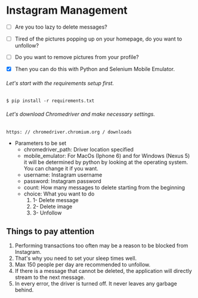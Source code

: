 # Instagram Management

- [ ] Are you too lazy to delete messages?
- [ ] Tired of the pictures popping up on your homepage, do you want to unfollow?
- [ ] Do you want to remove pictures from your profile?

- [X] Then you can do this with Python and Selenium Mobile Emulator.

###### Let's start with the requirements setup first.

`$ pip install -r requirements.txt`

###### Let's download Chromedriver and make necessary settings.
`https: // chromedriver.chromium.org / downloads`

- Parameters to be set
     - chromedriver_path: Driver location specified 
     - mobile_emulator: For MacOs (Iphone 6) and for Windows (Nexus 5) it will be determined by python by looking at the operating system. You can change it if you want.
     - username: Instagram username
     - password: Instagram password
     - count: How many messages to delete starting from the beginning
     - choice: What you want to do 
        1. 1- Delete message
        2. 2- Delete image
        3. 3- Unfollow
        
## Things to pay attention

1. Performing transactions too often may be a reason to be blocked from Instagram.
2. That's why you need to set your sleep times well.
3. Max 150 people per day are recommended to unfollow.
4. If there is a message that cannot be deleted, the application will directly stream to the next message.
5. In every error, the driver is turned off. It never leaves any garbage behind.
